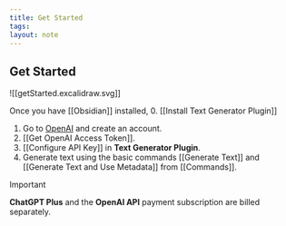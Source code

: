 ```yaml
---
title: Get Started
tags: 
layout: note 
---
```

## Get Started 
![[getStarted.excalidraw.svg]]

Once you have [[Obsidian]] installed,
0. [[Install Text Generator Plugin]]
1. Go to [OpenAI](https://beta.openai.com/signup) and create an account.
2. [[Get OpenAI Access Token]]. 
3. [[Configure API Key]] in  **Text Generator Plugin**. 
4. Generate text using the basic commands [[Generate Text]] and [[Generate Text and Use Metadata]] from [[Commands]]. 

> [!important]
> **ChatGPT Plus** and the **OpenAI API** payment subscription are billed separately.

